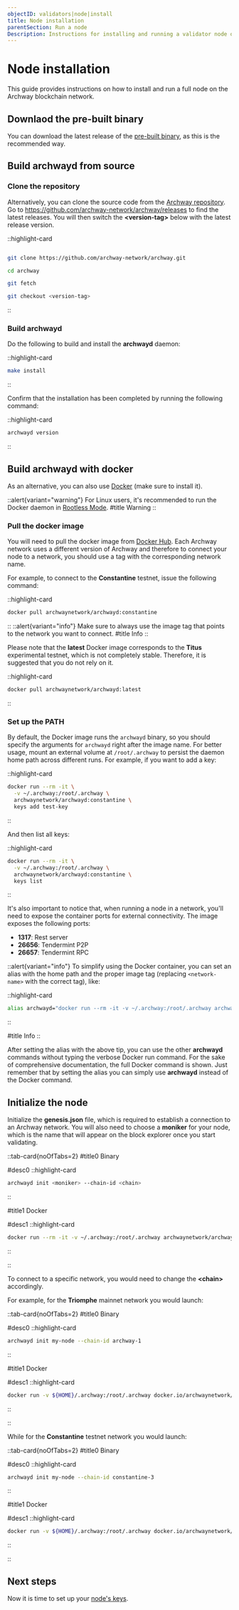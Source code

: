 ```yaml
---
objectID: validators|node|install
title: Node installation
parentSection: Run a node
Description: Instructions for installing and running a validator node on the Archway blockchain network
---
```



# Node installation

This guide provides instructions on how to install and run a full node on the Archway blockchain network.

## Downlaod the pre-built binary

You can download the latest release of the <a href='https://github.com/archway-network/archway/releases' target='_blank'>pre-built binary</a>, as this is the recommended way.


## Build archwayd from source


### Clone the repository
Alternatively, you can clone the source code from the <a href='https://github.com/archway-network/archway' target='_blank'>Archway repository</a>. Go to <a href='https://github.com/archway-network/archway/releases' target='_blank'>https://github.com/archway-network/archway/releases</a> to find the latest releases. You will then switch the **\<version-tag\>** below with the latest release version.

::highlight-card

```bash

git clone https://github.com/archway-network/archway.git

cd archway

git fetch

git checkout <version-tag>

```

::

### Build archwayd
Do the following to build and install the **archwayd** daemon:

::highlight-card

```bash
make install
```

::

Confirm that the installation has been completed by running the following command:

::highlight-card

```bash
archwayd version
```

::



## Build archwayd with docker

As an alternative, you can also use <a href="https://docs.docker.com/get-docker" target="_blank" title="Install Docker">Docker</a> (make sure to install it).


::alert{variant="warning"}
For Linux users, it's recommended to run the Docker daemon in <a href="https://docs.docker.com/engine/security/rootless/" target="_blank" title="Docker Rootless mode">Rootless Mode</a>.
#title
Warning
::



### Pull the docker image

You will need to pull the docker image from <a href="https://hub.docker.com/r/archwaynetwork/archwayd" target="_blank">Docker Hub</a>. Each Archway network uses a different version of Archway and therefore to connect your node to a network, you should use a tag with the corresponding network name.

For example, to connect to the **Constantine** testnet, issue the following command:

::highlight-card

```bash
docker pull archwaynetwork/archwayd:constantine
```

::
::alert{variant="info"}
Make sure to always use the image tag that points to the network you want to connect.
#title
Info
::


Please note that the **latest** Docker image corresponds to the **Titus** experimental testnet, which is not completely stable. Therefore, it is suggested that you do not rely on it.

::highlight-card

```bash
docker pull archwaynetwork/archwayd:latest
```

::

### Set up the PATH


By default, the Docker image runs the `archwayd` binary, so you should specify the arguments for `archwayd` right after the image name. For better usage, mount an external volume at `/root/.archway` to persist the daemon home path across different runs. For example, if you want to add a key:

::highlight-card

```bash
docker run --rm -it \
  -v ~/.archway:/root/.archway \
  archwaynetwork/archwayd:constantine \
  keys add test-key
```

::

And then list all keys:

::highlight-card

```bash
docker run --rm -it \
  -v ~/.archway:/root/.archway \
  archwaynetwork/archwayd:constantine \
  keys list
```

::

It's also important to notice that, when running a node in a network, you'll need to expose the container ports for external connectivity. The image exposes the following ports:

- **1317**: Rest server
- **26656**: Tendermint P2P
- **26657**: Tendermint RPC

::alert{variant="info"}
To simplify using the Docker container, you can set an alias with the home path and the proper image tag (replacing `<network-name>` with the correct tag), like:

::highlight-card

```bash
alias archwayd="docker run --rm -it -v ~/.archway:/root/.archway archwaynetwork/archwayd:<network-name>"
```

::

#title
Info
::

After setting the alias with the above tip, you can use the other **archwayd** commands without typing the verbose Docker run command.
For the sake of comprehensive documentation, the full Docker command is shown. Just remember that by setting the alias you can simply use **archwayd** instead of the Docker command.


## Initialize the node


Initialize the **genesis.json** file, which is required to establish a connection to an Archway network. You will also need to choose a **moniker** for your node, which is the name that will appear on the block explorer once you start validating.

::tab-card{noOfTabs=2}
#title0
Binary

#desc0
::highlight-card

```bash
archwayd init <moniker> --chain-id <chain>
```

::

#title1
Docker

#desc1
::highlight-card

```bash
docker run --rm -it -v ~/.archway:/root/.archway archwaynetwork/archwayd:<NETWORK_NAME> init <moniker> --chain-id <chain>
```

::

::

To connect to a specific network, you would need to change the **\<chain\>** accordingly.

For example, for the **Triomphe** mainnet network you would launch:

::tab-card{noOfTabs=2}
#title0
Binary

#desc0
::highlight-card

```bash
archwayd init my-node --chain-id archway-1
```

::

#title1
Docker

#desc1
::highlight-card

```bash
docker run -v ${HOME}/.archway:/root/.archway docker.io/archwaynetwork/archwayd:constantine  init my-cool-moniker --chain-id archway-1
```

::

::







While for the **Constantine** testnet network you would launch:

::tab-card{noOfTabs=2}
#title0
Binary

#desc0
::highlight-card

```bash
archwayd init my-node --chain-id constantine-3
```

::

#title1
Docker

#desc1
::highlight-card

```bash
docker run -v ${HOME}/.archway:/root/.archway docker.io/archwaynetwork/archwayd:constantine  init my-cool-moniker --chain-id constantine-3
```

::

::

## Next steps

Now it is time to set up your [node's keys](keys.md).

